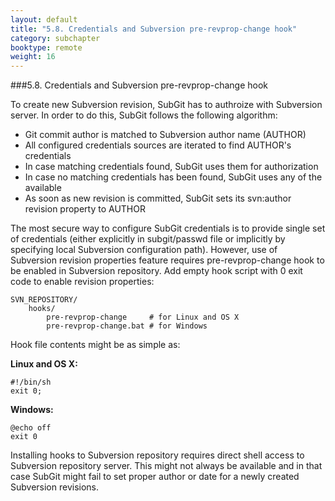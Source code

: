 ```yaml
---
layout: default
title: "5.8. Credentials and Subversion pre-revprop-change hook"
category: subchapter
booktype: remote
weight: 16
---
```

###5.8. Credentials and Subversion pre-revprop-change hook

To create new Subversion revision, SubGit has to authroize with Subversion server. In order to do this, SubGit follows the following algorithm:

+ Git commit author is matched to Subversion author name (AUTHOR)
+ All configured credentials sources are iterated to find AUTHOR's credentials
+ In case matching credentials found, SubGit uses them for authorization
+ In case no matching credentials has been found, SubGit uses any of the available
+ As soon as new revision is committed, SubGit sets its svn:author revision property to AUTHOR

The most secure way to configure SubGit credentials is to provide single set of credentials (either explicitly in subgit/passwd file or implicitly by specifying local Subversion configuration path). However, use of Subversion revision properties feature requires pre-revprop-change hook to be enabled in Subversion repository. Add empty hook script with 0 exit code to enable revision properties:

    SVN_REPOSITORY/
        hooks/
            pre-revprop-change     # for Linux and OS X
            pre-revprop-change.bat # for Windows

Hook file contents might be as simple as:

**Linux and OS X:**

    #!/bin/sh
    exit 0;

**Windows:**

    @echo off
    exit 0

Installing hooks to Subversion repository requires direct shell access to Subversion repository server. This might not always be available and in that case SubGit might fail to set proper author or date for a newly created Subversion revisions.